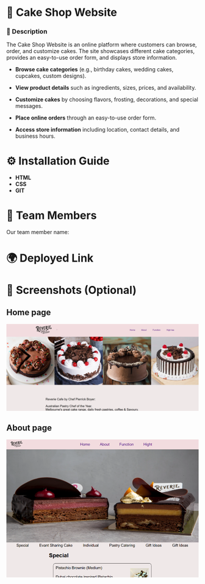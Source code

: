 # 🎂 Cake Shop Website
### 📖 Description
The Cake Shop Website is an online platform where customers can browse, order, and customize cakes. The site showcases different cake categories, provides an easy-to-use order form, and displays store information.

- **Browse cake categories** (e.g., birthday cakes, wedding cakes, cupcakes, custom designs).
- **View product details**  such as ingredients, sizes, prices, and availability.

- **Customize cakes**  by choosing flavors, frosting, decorations, and special messages.
- **Place online orders** through an easy-to-use order form.
- **Access store information** including location, contact details, and business hours.

# ⚙️ Installation Guide
- **HTML**
- **CSS**
- **GIT**
# 👥 Team Members
Our team member name:
# 🌍 Deployed Link

#  📸 Screenshots (Optional)
## Home page
![alt text](image-1.png)

## About page
![alt text](image-3.png)

## 